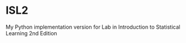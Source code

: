 # ISL2
My Python implementation version for Lab in Introduction to Statistical Learning 2nd Edition

